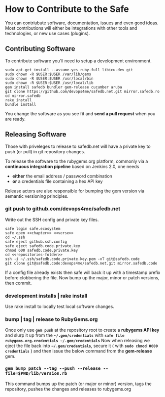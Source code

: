 
# How to Contribute to the Safe

You can contriubute software, documentation, issues and even good ideas. Most contributions will either be integrations with other tools and technologies, or new use cases (plugins).


## Contributing Software

To contribute software you'll need to setup a development environment.

```
sudo apt-get install --assume-yes ruby-full libicu-dev git
sudo chown -R $USER:$USER /var/lib/gems
sudo chown -R $USER:$USER /usr/local/bin
sudo chown -R $USER:$USER /usr/local/lib
gem install safedb bundler gem-release cucumber aruba
git clone https://github.com/devops4me/safedb.net.git mirror.safedb.ro
cd mirror.safedb
rake install
bundle install
```

You change the software as you see fit and **send a pull request** when you are ready.


## Releasing Software

Those with priveleges to release to safedb.net will have a private key to push (or pull) in git repository changes.

To release the software to the rubygems.org platform, commonly via a **continuous integration pipeline** based on Jenkins 2.0, one needs

- **either** the email address / password combination
- **or** a credentials file containing a hex API key

Release actors are also responsible for bumping the gem version via semantic versioning principles.

### git push to github.com/devops4me/safedb.net

Write out the SSH config and private key files.

```
safe login safe.ecosystem
safe open <<chapter>> <<verse>>
cd ~/.ssh
safe eject github.ssh.config
safe eject safedb.code.private.key
chmod 600 safedb.code.private.key
cd <<repositories-folder>>
ssh -i ~/.ssh/safedb.code.private.key.pem -vT git@safedb.code
git clone git@safedb.code:devops4me/safedb.net.git mirror.safedb.code
```

If a config file already exists then safe will back it up with a timestamp prefix before clobbering the file. Now bump up the major, minor or patch versions, then commit.

### development installs | rake install

Use rake install to locally test local software changes.

### bump | tag | release to RubyGems.org

Once only use **`gem push`** at the repository root to create a **rubygems API key** and slurp it up from the **`~/.gem/credentials`** with **`safe file rubygems.org.credentials ~/.gem/credentials`**
Now when releasing we eject the file back into **`~/.gem/credentials`**, secure it ( with **`sudo chmod 0600 credentials`** ) and then issue the below command from the **gem-release** gem.

### `gem bump patch --tag --push --release --file=$PWD/lib/version.rb`

This command bumps up the patch (or major or minor) version, tags the repository, pushes the changes and releases to rubygems.org
